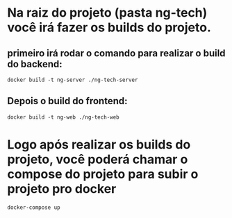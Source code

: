 # Na raiz do projeto (pasta ng-tech) você irá fazer os builds do projeto.

## primeiro irá rodar o comando para realizar o build do backend:

`docker build -t ng-server ./ng-tech-server`

## Depois o build do frontend:

`docker build -t ng-web ./ng-tech-web`

# Logo após realizar os builds do projeto, você poderá chamar o compose do projeto para subir o projeto pro docker

`docker-compose up`
